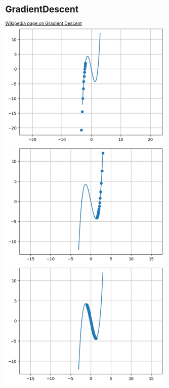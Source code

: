 # GradientDescent
[Wikipedia page on Gradient Descent](https://en.wikipedia.org/wiki/Gradient_descent)
![](gradientDescent1.png)
![](gradientDescent2.png)
![](gradientDescent3.png)
